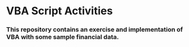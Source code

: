 # VBA Script Activities

### This repository contains an exercise and implementation of VBA with some sample financial data.
